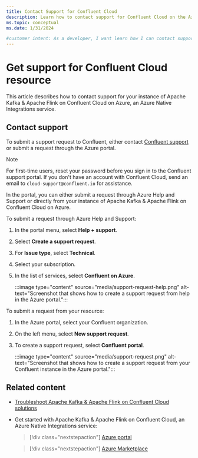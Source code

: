 ```yaml
---
title: Contact Support for Confluent Cloud
description: Learn how to contact support for Confluent Cloud on the Azure portal.
ms.topic: conceptual
ms.date: 1/31/2024

#customer intent: As a developer, I want learn how I can contact support for Apache Kafka & Apache Flink on Confluent Cloud.
---
```


# Get support for Confluent Cloud resource

This article describes how to contact support for your instance of Apache Kafka & Apache Flink on Confluent Cloud on Azure, an Azure Native Integrations service.

## Contact support

To submit a support request to Confluent, either contact [Confluent support](https://support.confluent.io) or submit a request through the Azure portal.

> [!NOTE]
> For first-time users, reset your password before you sign in to the Confluent support portal. If you don't have an account with Confluent Cloud, send an email to `cloud-support@confluent.io` for assistance.

In the portal, you can either submit a request through Azure Help and Support or directly from your instance of Apache Kafka & Apache Flink on Confluent Cloud on Azure.

To submit a request through Azure Help and Support:

1. In the portal menu, select **Help + support**.
1. Select **Create a support request**.
1. For **Issue type**, select **Technical**.
1. Select your subscription.
1. In the list of services, select **Confluent on Azure**.

    :::image type="content" source="media/support-request-help.png" alt-text="Screenshot that shows how to create a support request from help in the Azure portal.":::

To submit a request from your resource:

1. In the Azure portal, select your Confluent organization.
1. On the left menu, select **New support request**.
1. To create a support request, select **Confluent portal**.

    :::image type="content" source="media/support-request.png" alt-text="Screenshot that shows how to create a support request from your Confluent instance in the Azure portal.":::

## Related content

- [Troubleshoot Apache Kafka & Apache Flink on Confluent Cloud solutions](troubleshoot.md)
- Get started with Apache Kafka & Apache Flink on Confluent Cloud, an Azure Native Integrations service:

    > [!div class="nextstepaction"]
    > [Azure portal](https://portal.azure.com/#view/HubsExtension/BrowseResource/resourceType/Microsoft.Confluent%2Forganizations)

    > [!div class="nextstepaction"]
    > [Azure Marketplace](https://azuremarketplace.microsoft.com/marketplace/apps/confluentinc.confluent-cloud-azure-prod?tab=Overview)
